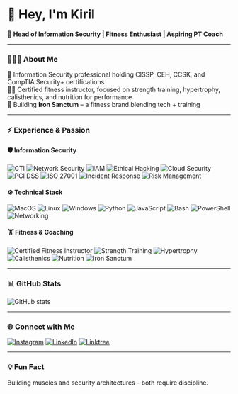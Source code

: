 # 👋 Hey, I'm Kiril

🎯 **Head of Information Security | Fitness Enthusiast | Aspiring PT Coach**

---

### 👨🏻‍💻 About Me
🔐 Information Security professional holding CISSP, CEH, CCSK, and CompTIA Security+ certifications  
🏋️‍♂️ Certified fitness instructor, focused on strength training, hypertrophy, calisthenics, and nutrition for performance  
🚀 Building **Iron Sanctum** – a fitness brand blending tech + training

---

### ⚡ Experience & Passion

#### 🛡️ Information Security
![CTI](https://img.shields.io/badge/-CTI-333?logo=gnometerminal) 
![Network Security](https://img.shields.io/badge/-Network%20Security-333?logo=cisco) 
![IAM](https://img.shields.io/badge/-IAM-333?logo=microsoftazure) 
![Ethical Hacking](https://img.shields.io/badge/-Ethical%20Hacking-333?logo=hackthebox) 
![Cloud Security](https://img.shields.io/badge/-Cloud%20Security-333?logo=amazonaws) 
![PCI DSS](https://img.shields.io/badge/-PCI%20DSS-333?logo=visa) 
![ISO 27001](https://img.shields.io/badge/-ISO%2027001-333?logo=iso) 
![Incident Response](https://img.shields.io/badge/-Incident%20Response-333?logo=siemens) 
![Risk Management](https://img.shields.io/badge/-Risk%20Management-333?logo=datadog)  

#### ⚙️ Technical Stack
![MacOS](https://img.shields.io/badge/-MacOS-333?logo=macos) 
![Linux](https://img.shields.io/badge/-Linux-333?logo=linux) 
![Windows](https://img.shields.io/badge/-Windows-333?logo=windows) 
![Python](https://img.shields.io/badge/-Python-333?logo=python)
![JavaScript](https://img.shields.io/badge/-JavaScript-333?logo=javascript)
![Bash](https://img.shields.io/badge/-Bash-333?logo=gnubash) 
![PowerShell](https://img.shields.io/badge/-PowerShell-333?logo=powershell) 
![Networking](https://img.shields.io/badge/-Networking-333?logo=cisco)  

#### 🏋️ Fitness & Coaching
![Certified Fitness Instructor](https://img.shields.io/badge/-Fitness%20Instructor-333?logo=fitbit&logoColor=white) 
![Strength Training](https://img.shields.io/badge/-Strength%20Training-333?logo=nike&logoColor=white) 
![Hypertrophy](https://img.shields.io/badge/-Hypertrophy-333?logo=muscle&logoColor=white) 
![Calisthenics](https://img.shields.io/badge/-Calisthenics-333?logo=bodybuildingcom&logoColor=white) 
![Nutrition](https://img.shields.io/badge/-Nutrition-333?logo=nutritionix&logoColor=white) 
![Iron Sanctum](https://img.shields.io/badge/-Iron%20Sanctum-333?logo=github&logoColor=white)

---

### 📊 GitHub Stats
![GitHub stats](https://github-readme-stats.vercel.app/api?username=ronin-kuko&show_icons=true&theme=tokyonight)  

---

### 🌐 Connect with Me
[![Instagram](https://img.shields.io/badge/-Instagram-E4405F?logo=instagram&logoColor=white)](https://www.instagram.com/kiriltotev/) 
[![LinkedIn](https://img.shields.io/badge/-LinkedIn-0077B5?logo=linkedin&logoColor=white)](https://www.linkedin.com/in/kikototev/) 
[![Linktree](https://img.shields.io/badge/-Linktree-39E09B?logo=linktree&logoColor=white)](https://linktr.ee/kiriltotev)

---

### 💡 Fun Fact
Building muscles and security architectures - both require discipline.
